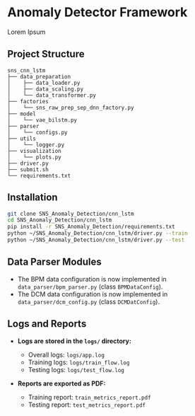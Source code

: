 # Anomaly Detector Framework

Lorem Ipsum

## Project Structure

```
sns_cnn_lstm
├── data_preparation
│    ├── data_loader.py
│    ├── data_scaling.py
│    └── data_transformer.py
├── factories
│    └── sns_raw_prep_sep_dnn_factory.py
├── model
│    └── vae_bilstm.py
├── parser
│    └── configs.py
├── utils
│    └── logger.py
├── visualization
│    └── plots.py
├── driver.py
├── submit.sh
└── requirements.txt
```


## Installation

   ```bash
   git clone SNS_Anomaly_Detection/cnn_lstm
   cd SNS_Anomaly_Detection/cnn_lstm
   pip install -r SNS_Anomaly_Detection/requirements.txt
   python ~/SNS_Anomaly_Detection/cnn_lstm/driver.py --train
   python ~/SNS_Anomaly_Detection/cnn_lstm/driver.py --test
   ```

## Data Parser Modules

- The BPM data configuration is now implemented in `data_parser/bpm_parser.py` (class `BPMDataConfig`).
- The DCM data configuration is now implemented in `data_parser/dcm_config.py` (class `DCMDatConfig`).


## Logs and Reports 

- **Logs are stored in the `logs/` directory:**
  - Overall logs: `logs/app.log`
  - Training logs: `logs/train_flow.log`
  - Testing logs: `logs/test_flow.log`

- **Reports are exported as PDF:**
  - Training report: `train_metrics_report.pdf`
  - Testing report: `test_metrics_report.pdf`
